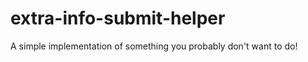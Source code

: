 extra-info-submit-helper
========================

A simple implementation of something you probably don't want to do!